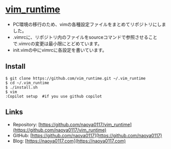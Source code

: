 # [vim_runtime](vim_runtime)
- PC環境の移行のため、vimの各種設定ファイルをまとめてリポジトリにしました。
- .vimrcに、リポジトリ内のファイルをsourceコマンドで参照させることで.vimrcの変更は最小限にとどめています。
- init.vimの中にvimrcに各設定を書いています。
## Install
```
$ git clone https://github.com/vim_runtime.git ~/.vim_runtime
$ cd ~/.vim_runtime
$ ./install.sh
$ vim
:Copilot setup  #if you use github copilot
```
## Links
- Repository: [https://github.com/naoya0117/vim_runtime](https://github.com/naoya0117/vim_runtime)
- GitHub: [https://github.com/naoya0117](https://github.com/naoya0117)
- Blog: [https://naoya0117.com](https://naoya0117.com)

